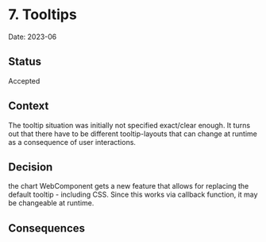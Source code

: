 # 7. Tooltips

Date: 2023-06

## Status

Accepted

## Context

The tooltip situation was initially not specified exact/clear enough.
It turns out that there have to be different tooltip-layouts that can change at runtime as a consequence of user interactions.

## Decision

the chart WebComponent gets a new feature that allows for replacing the default tooltip - including CSS.
Since this works via callback function, it may be changeable at runtime.

## Consequences
